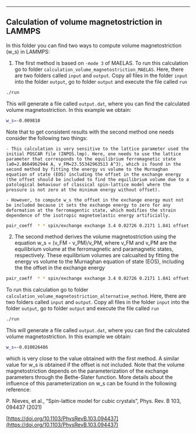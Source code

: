 ---------------------------------------
Calculation of volume magnetostriction in LAMMPS
---------------------------------------

In this folder you can find two ways to compute volume magnetostriction (w_s) in LAMMPS:

1) The first method is based on ```-mode 3``` of MAELAS. To run this calculation go to folder ```calculation_volume_magnetostriction_MAELAS```. Here, there are two folders called ```input``` and ```output```. Copy all files in the folder ```input``` into the folder ```output```, go to folder ```output``` and execute the file called ```run``` 

```bash
./run
```  

This will generate a file called ```output.dat```, where you can find the calculated volume magnetostriction. In this example we obtain:
 
```bash
w_s=-0.009810
```  

Note that to get consistent results with the second method one needs consider the following two things:

	- This calculation is very sensitive to the lattice parameter used the initial POSCAR file (INPOS.lmp). Here, one needs to use the lattice parameter that corresponds to the equilibrium ferromagnetic state (a0=2.8664962944 A, v_FM=23.55342963513 A^3), which is found in the second method by fitting the energy vs volume to the Murnaghan equation of state (EOS) including the offset in the exchange energy (the offset should be included to find the equilibrium volume due to a patological behaviour of classical spin-lattice model where the pressure is not zero at the minimum energy without offset).

	- However, to compute w_s the offset in the exchange energy must not be included because it sets the exchange energy to zero for any deformation at the ferromagentic state, which modifies the strain dependence of the isotropic magnetoelastic energy artificially.

```bash
pair_coeff 	* * spin/exchange exchange 3.4 0.02726 0.2171 1.841 offset no 
``` 
 

2) The second method derives the volume magnetostriction using the equation w_s = (v_FM - v_PM)/v_PM, where v_FM and v_PM are the equilibrium volume at the ferromagnetic and paramagnetic states, respectively. These equilibrium volumes are calcualted by fitting the energy vs volume to the Murnaghan equation of state (EOS), including the the offset in the exchange energy 

```bash
pair_coeff 	* * spin/exchange exchange 3.4 0.02726 0.2171 1.841 offset yes 
``` 

To run this calculation go to folder ```calculation_volume_magnetostriction_alternative_method```. Here, there are two folders called ```input``` and ```output```. Copy all files in the folder ```input``` into the folder ```output```, go to folder ```output``` and execute the file called ```run``` 

```bash
./run
```  

This will generate a file called ```output.dat```, where you can find the calculated volume magnetostriction. In this example we obtain:
 
```bash
w_s=-0.010026486
```  

which is very close to the value obtained with the first method. A similar value for w_s is obtained if the offset is not included. Note that the volume magnetostriction depends on the parameterization of the exchange parameters through the Bethe-Slater function. More details about the influence of this parameterization on w_s can be found in the following reference: 

P. Nieves, et al., “Spin-lattice model for cubic crystals”, Phys. Rev. B 103, 094437 (2021)

[https://doi.org/10.1103/PhysRevB.103.094437](https://doi.org/10.1103/PhysRevB.103.094437)



